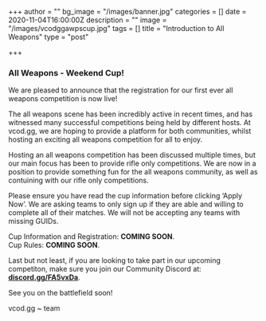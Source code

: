 +++
author = ""
bg_image = "/images/banner.jpg"
categories = []
date = 2020-11-04T16:00:00Z
description = ""
image = "/images/vcodggawpscup.jpg"
tags = []
title = "Introduction to All Weapons"
type = "post"

+++
### **All Weapons - Weekend Cup!**

We are pleased to announce that the registration for our first ever all weapons competition is now live!

The all weapons scene has been incredibly active in recent times, and has witnessed many successful competitions being held by different hosts. At vcod.gg, we are hoping to provide a platform for both communities, whilst hosting an exciting all weapons competition for all to enjoy.

Hosting an all weapons competition has been discussed multiple times, but our main focus has been to provide rifle only competitions. We are now in a position to provide something fun for the all weapons community, as well as contuining with our rifle only competitions.

Please ensure you have read the cup information before clicking ‘Apply Now’. We are asking teams to only sign up if they are able and willing to complete all of their matches. We will not be accepting any teams with missing GUIDs.

Cup Information and Registration: **COMING SOON**.  
Cup Rules: **COMING SOON**.

Last but not least, if you are looking to take part in our upcoming competiton, make sure you join our Community Discord at: [**discord.gg/FA5vxDa**](https://discord.gg/FA5vxDa. "https://discord.gg/FA5vxDa.").

See you on the battlefield soon!

vcod.gg \~ team